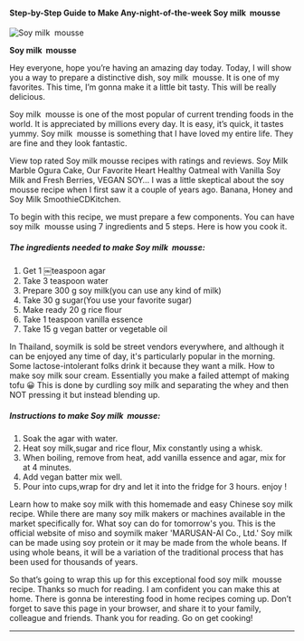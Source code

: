             

#### Step-by-Step Guide to Make Any-night-of-the-week Soy milk  mousse

![Soy milk  mousse](https://img-global.cpcdn.com/recipes/9386a2f45bfd301d/751x532cq70/soy-milk-mousse-recipe-main-photo.jpg)

**Soy milk  mousse**

Hey everyone, hope you’re having an amazing day today. Today, I will show you a way to prepare a distinctive dish, soy milk  mousse. It is one of my favorites. This time, I’m gonna make it a little bit tasty. This will be really delicious.

Soy milk  mousse is one of the most popular of current trending foods in the world. It is appreciated by millions every day. It is easy, it’s quick, it tastes yummy. Soy milk  mousse is something that I have loved my entire life. They are fine and they look fantastic.

View top rated Soy milk mousse recipes with ratings and reviews. Soy Milk Marble Ogura Cake, Our Favorite Heart Healthy Oatmeal with Vanilla Soy Milk and Fresh Berries, VEGAN SOY… I was a little skeptical about the soy mousse recipe when I first saw it a couple of years ago. Banana, Honey and Soy Milk SmoothieCDKitchen.

To begin with this recipe, we must prepare a few components. You can have soy milk  mousse using 7 ingredients and 5 steps. Here is how you cook it.

##### The ingredients needed to make Soy milk  mousse:

1.  Get 1 ￼teaspoon agar
2.  Take 3 teaspoon water
3.  Prepare 300 g soy milk(you can use any kind of milk)
4.  Take 30 g sugar(You use your favorite sugar)
5.  Make ready 20 g rice flour
6.  Take 1 teaspoon vanilla essence
7.  Take 15 g vegan batter or vegetable oil

In Thailand, soymilk is sold be street vendors everywhere, and although it can be enjoyed any time of day, it's particularly popular in the morning. Some lactose-intolerant folks drink it because they want a milk. How to make soy milk sour cream. Essentially you make a failed attempt of making tofu 😀 This is done by curdling soy milk and separating the whey and then NOT pressing it but instead blending up.

##### Instructions to make Soy milk  mousse:

1.  Soak the agar with water.
2.  Heat soy milk,sugar and rice flour, Mix constantly using a whisk.
3.  When boiling, remove from heat, add vanilla essence and agar, mix for at 4 minutes.
4.  Add vegan batter mix well.
5.  Pour into cups,wrap for dry and let it into the fridge for 3 hours. enjoy !

Learn how to make soy milk with this homemade and easy Chinese soy milk recipe. While there are many soy milk makers or machines available in the market specifically for. What soy can do for tomorrow's you. This is the official website of miso and soymilk maker 'MARUSAN-AI Co., Ltd.' Soy milk can be made using soy protein or it may be made from the whole beans. If using whole beans, it will be a variation of the traditional process that has been used for thousands of years.

So that’s going to wrap this up for this exceptional food soy milk  mousse recipe. Thanks so much for reading. I am confident you can make this at home. There is gonna be interesting food in home recipes coming up. Don’t forget to save this page in your browser, and share it to your family, colleague and friends. Thank you for reading. Go on get cooking!

* * *